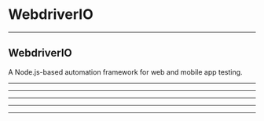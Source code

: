 # WebdriverIO

---


## WebdriverIO

A Node.js-based automation framework for web and mobile app testing.

---


---



---



---



---



